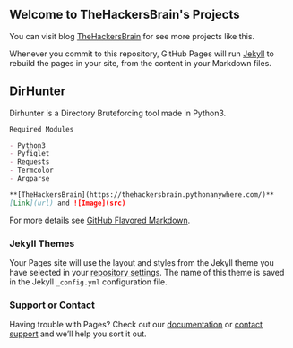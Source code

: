 ## Welcome to TheHackersBrain's Projects

You can visit blog [TheHackersBrain](https://thehackersbrain.pythonanywhere.com/) for see more projects like this.

Whenever you commit to this repository, GitHub Pages will run [Jekyll](https://jekyllrb.com/) to rebuild the pages in your site, from the content in your Markdown files.

## DirHunter

Dirhunter is a Directory Bruteforcing tool made in Python3.

```markdown
Required Modules

- Python3 
- Pyfiglet
- Requests
- Termcolor
- Argparse

**[TheHackersBrain](https://thehackersbrain.pythonanywhere.com/)**
[Link](url) and ![Image](src)
```

For more details see [GitHub Flavored Markdown](https://guides.github.com/features/mastering-markdown/).

### Jekyll Themes

Your Pages site will use the layout and styles from the Jekyll theme you have selected in your [repository settings](https://github.com/thehackersbrain/dirhunter/settings). The name of this theme is saved in the Jekyll `_config.yml` configuration file.

### Support or Contact

Having trouble with Pages? Check out our [documentation](https://docs.github.com/categories/github-pages-basics/) or [contact support](https://github.com/contact) and we’ll help you sort it out.
